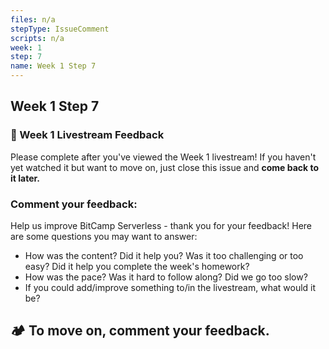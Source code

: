 ```yaml
---
files: n/a
stepType: IssueComment
scripts: n/a
week: 1
step: 7
name: Week 1 Step 7
---
```


## Week 1 Step 7

### 📝 Week 1 Livestream Feedback

Please complete after you've viewed the Week 1 livestream! If you haven't yet watched it but want to move on, just close this issue and **come back to it later.**

### Comment your feedback:

Help us improve BitCamp Serverless - thank you for your feedback! Here are some questions you may want to answer:
- How was the content? Did it help you? Was it too challenging or too easy? Did it help you complete the week's homework?
- How was the pace? Was it hard to follow along? Did we go too slow?
- If you could add/improve something to/in the livestream, what would it be?

## **:camping: To move on, comment your feedback.**
